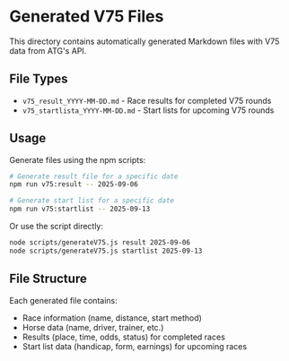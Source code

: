 # Generated V75 Files

This directory contains automatically generated Markdown files with V75 data from ATG's API.

## File Types

- `v75_result_YYYY-MM-DD.md` - Race results for completed V75 rounds
- `v75_startlista_YYYY-MM-DD.md` - Start lists for upcoming V75 rounds

## Usage

Generate files using the npm scripts:

```bash
# Generate result file for a specific date
npm run v75:result -- 2025-09-06

# Generate start list for a specific date  
npm run v75:startlist -- 2025-09-13
```

Or use the script directly:

```bash
node scripts/generateV75.js result 2025-09-06
node scripts/generateV75.js startlist 2025-09-13
```

## File Structure

Each generated file contains:
- Race information (name, distance, start method)
- Horse data (name, driver, trainer, etc.)
- Results (place, time, odds, status) for completed races
- Start list data (handicap, form, earnings) for upcoming races
